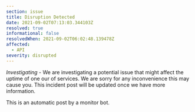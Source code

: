 ```yaml
---
section: issue
title: Disruption Detected
date: 2021-09-02T07:13:03.344103Z
resolved: true
informational: false
resolvedWhen: 2021-09-02T06:02:48.139478Z
affected:
  - API
severity: disrupted
---
```

*Investigating* - We are investigating a potential issue that might affect the uptime of one our of services. We are sorry for any inconvenience this may cause you. This incident post will be updated once we have more information.

This is an automatic post by a monitor bot.
        